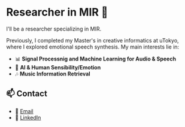 # Researcher in MIR 🎵

I'll be a researcher specializing in MIR.

Previously, I completed my Master's in creative informatics at uTokyo, where I explored emotional speech synthesis. My main interests lie in:

- 📊 **Signal Processnig and Machine Learning for Audio & Speech**
- 🤖 **AI & Human Sensibility/Emotion**
- 🎶 **Music Information Retrieval**

## 📫 Contact
- 📧 [Email](yamrint@gmail.com)
- 💼 [LinkedIn](https://www.linkedin.com/in/rintaro-yamamoto-8578a7349/)
